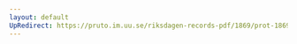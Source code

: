```yaml
---
layout: default
UpRedirect: https://pruto.im.uu.se/riksdagen-records-pdf/1869/prot-1869--ak--125/prot-1869--ak--125_013.pdf
---
```

